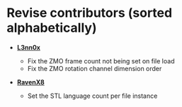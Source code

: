 Revise contributors (sorted alphabetically)
============================================

* **[L3nn0x](https://github.com/L3nn0x)**

  * Fix the ZMO frame count not being set on file load
  * Fix the ZMO rotation channel dimension order

* **[RavenX8](https://github.com/RavenX8)**

  * Set the STL language count per file instance
